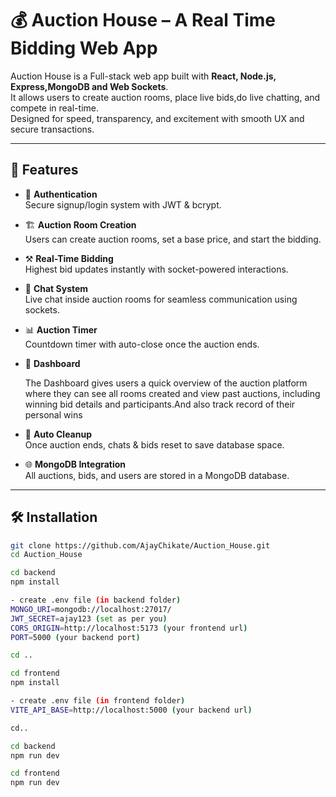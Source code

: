 # 💰 Auction House – A Real Time Bidding Web App  

Auction House is a Full-stack web app built with **React, Node.js, Express,MongoDB and Web Sockets**.  
It allows users to create auction rooms, place live bids,do live chatting, and compete in real-time.  
Designed for speed, transparency, and excitement with smooth UX and secure transactions.  

---

## 🚀 Features  

- 🔐 **Authentication**  
  Secure signup/login system with JWT & bcrypt.  

- 🏗️ **Auction Room Creation**  
  Users can create auction rooms, set a base price, and start the bidding.  

- ⚒️ **Real-Time Bidding**  
  Highest bid updates instantly with socket-powered interactions.  

- 📢 **Chat System**  
  Live chat inside auction rooms for seamless communication using sockets.  

- 📊 **Auction Timer**  
  Countdown timer with auto-close once the auction ends.  

- 📜 **Dashboard**
  
  The Dashboard gives users a quick overview of the auction platform where they can see all rooms created and view past auctions,
  including winning bid details and participants.And also track record of their personal wins 

- 🧹 **Auto Cleanup**  
  Once auction ends, chats & bids reset to save database space.  

- 🌐 **MongoDB Integration**  
  All auctions, bids, and users are stored in a MongoDB database.  

---

## 🛠️ Installation  

```bash
git clone https://github.com/AjayChikate/Auction_House.git
cd Auction_House

cd backend
npm install

- create .env file (in backend folder)
MONGO_URI=mongodb://localhost:27017/
JWT_SECRET=ajay123 (set as per you)
CORS_ORIGIN=http://localhost:5173 (your frontend url)
PORT=5000 (your backend port)

cd ..

cd frontend
npm install

- create .env file (in frontend folder)
VITE_API_BASE=http://localhost:5000 (your backend url)

cd..

cd backend
npm run dev

cd frontend
npm run dev

